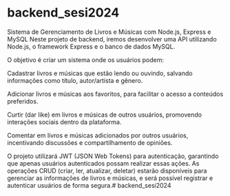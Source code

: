 # backend_sesi2024

Sistema de Gerenciamento de Livros e Músicas com Node.js, Express e MySQL
Neste projeto de backend, iremos desenvolver uma API utilizando Node.js, o framework Express e o banco de dados MySQL. 

O objetivo é criar um sistema onde os usuários podem:

Cadastrar livros e músicas que estão lendo ou ouvindo, salvando informações como título, autor/artista e gênero.

Adicionar livros e músicas aos favoritos, para facilitar o acesso a conteúdos preferidos.

Curtir (dar like) em livros e músicas de outros usuários, promovendo interações sociais dentro da plataforma.

Comentar em livros e músicas adicionados por outros usuários, incentivando discussões e compartilhamento de opiniões.

O projeto utilizará JWT (JSON Web Tokens) para autenticação, garantindo que apenas usuários autenticados possam realizar essas ações. As operações CRUD (criar, ler, atualizar, deletar) 
estarão disponíveis para gerenciar as informações de livros e músicas, e será possível registrar e autenticar usuários de forma segura.# backend_sesi2024
